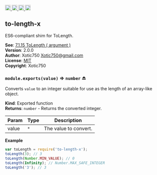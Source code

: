 <a href="https://travis-ci.org/Xotic750/to-length-x"
   title="Travis status">
<img
   src="https://travis-ci.org/Xotic750/to-length-x.svg?branch=master"
   alt="Travis status" height="18"/>
</a>
<a href="https://david-dm.org/Xotic750/to-length-x"
   title="Dependency status">
<img src="https://david-dm.org/Xotic750/to-length-x.svg"
   alt="Dependency status" height="18"/>
</a>
<a href="https://david-dm.org/Xotic750/to-length-x#info=devDependencies"
   title="devDependency status">
<img src="https://david-dm.org/Xotic750/to-length-x/dev-status.svg"
   alt="devDependency status" height="18"/>
</a>
<a href="https://badge.fury.io/js/to-length-x" title="npm version">
<img src="https://badge.fury.io/js/to-length-x.svg"
   alt="npm version" height="18"/>
</a>
<a name="module_to-length-x"></a>

## to-length-x
ES6-compliant shim for ToLength.

**See**: [7.1.15 ToLength ( argument )](http://www.ecma-international.org/ecma-262/6.0/#sec-tolength)  
**Version**: 2.0.0  
**Author**: Xotic750 <Xotic750@gmail.com>  
**License**: [MIT](&lt;https://opensource.org/licenses/MIT&gt;)  
**Copyright**: Xotic750  
<a name="exp_module_to-length-x--module.exports"></a>

### `module.exports(value)` ⇒ <code>number</code> ⏏
Converts `value` to an integer suitable for use as the length of an
array-like object.

**Kind**: Exported function  
**Returns**: <code>number</code> - Returns the converted integer.  

| Param | Type | Description |
| --- | --- | --- |
| value | <code>\*</code> | The value to convert. |

**Example**  
```js
var toLength = require('to-length-x');
toLength(3); // 3
toLength(Number.MIN_VALUE); // 0
toLength(Infinity); // Number.MAX_SAFE_INTEGER
toLength('3'); // 3
```
